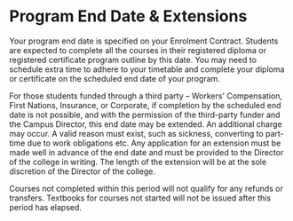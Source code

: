 # Program End Date & Extensions
Your program end date is specified on your Enrolment Contract. Students are expected to complete all the courses in their registered diploma or registered certificate program outline by this date. You may need to schedule extra time to adhere to your timetable and complete your diploma or certificate on the scheduled end date of your program.

For those students funded through a third party – Workers' Compensation, First Nations, Insurance, or Corporate, if completion by the scheduled end date is not possible, and with the permission of the third-party funder and the Campus Director, this end date may be extended. An additional charge may occur. A valid reason must exist, such as sickness, converting to part-time due to work obligations etc. Any application for an extension must be made well in advance of the end date and must be provided to the Director of the college in writing. The length of the extension will be at the sole discretion of the Director of the college.

Courses not completed within this period will not qualify for any refunds or transfers. Textbooks for courses not started will not be issued after this period has elapsed.